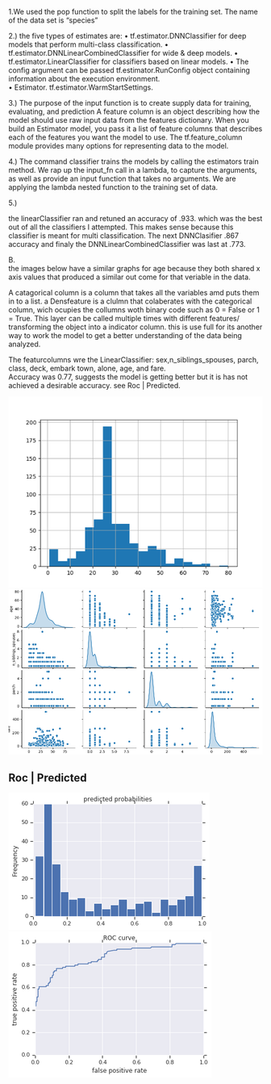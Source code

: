1.We used the pop function to split the labels for the training set. The name of the data set is “species” 

 2.) 
 the five types of estimates are:
•	tf.estimator.DNNClassifier for deep models that perform multi-class classification.
•	tf.estimator.DNNLinearCombinedClassifier for wide & deep models.
•	tf.estimator.LinearClassifier for classifiers based on linear models.
•	The config argument can be passed tf.estimator.RunConfig object containing information about the execution environment.  
•	 Estimator. tf.estimator.WarmStartSettings.

3.)
The purpose of the input function is to create supply data for training, evaluating, and prediction A feature column is an object describing how the model should use raw input data from the features dictionary. When you build an Estimator model, you pass it a list of feature columns that describes each of the features you want the model to use. The tf.feature_column module provides many options for representing data to the model.

4.) 
The command classifier trains the models by calling the estimators train method. We rap up the input_fn call in a lambda, to capture the arguments, as well as provide an input function that takes no arguments. We are applying the lambda nested function to the training set of data.

5.) 

the linearClassifier ran and retuned an accuracy of .933. which was the best out of all the classifiers I attempted. This makes sense because this classifier is meant for multi classification. The next DNNClasifier .867 accuracy and finaly the DNNLinearCombinedClassifier was last at .773. 

B.  
the images below  have a similar graphs for age because they both shared x axis values that produced a similar out come for that veriable in the data. 

A catagorical column is a column that takes all the variables amd puts them in to a list. a Densfeature is a clulmn that colaberates with the categorical column, wich ocupies the collumns woth binary code such as 0 = False or 1 = True. This layer can be called multiple times with different features/ transforming the object into a indicator column. this is use full for its another way to work the model to get a better understanding of the data being analyzed.  

The featurcolumns wre the LinearClassifier: sex,n_siblings_spouses, parch, class, deck, embark town, alone, age, and fare.  
Accuracy was 0.77, suggests the model is getting better but it is has not achieved a desirable accuracy. see Roc | Predicted.

![Foundation_ kernal](https://github.com/Acejv21/Ace_Code/blob/master/Foundation_%20kernal.png?raw=true)
![Pair_for_B](https://github.com/Acejv21/Ace_Code/blob/master/Pair_for_B.png?raw=true)

##  Roc | Predicted

![Pic_July_22](https://github.com/Acejv21/Ace_Code/blob/master/Pic_July_22.png?raw=true)
![Roc_Plt](https://github.com/Acejv21/Ace_Code/blob/master/Roc_plt.png?raw=true)



